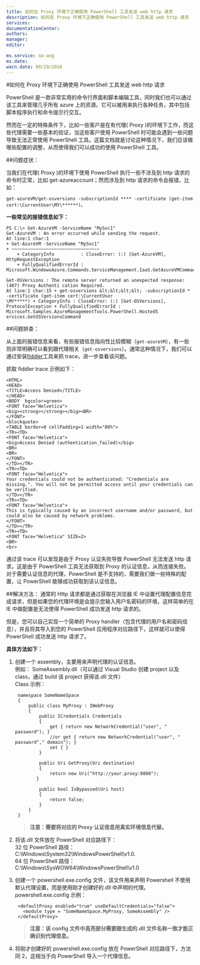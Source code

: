 ```yaml
---
title: 如何在 Proxy 环境下正确使用 PowerShell 工具发送 web http 请求
description: 如何在 Proxy 环境下正确使用 PowerShell 工具发送 web http 请求
services: 
documentationCenter: 
authors: 
manager: 
editor: 

ms.service: na-aog
ms.date: 
wacn.date: 09/29/2016
---
```


#如何在 Proxy 环境下正确使用 PowerShell 工具发送 web http 请求

PowerShell 是一款非常实用的命令行界面和脚本编辑工具，同时我们也可以通过该工具来管理几乎所有 azure 上的资源。它可以被用来执行各种任务，其中包括脚本程序执行和命令提示行交互。

然而在一定的特殊条件下，比如一些客户是在有代理( Proxy )的环境下工作，而这些代理需要一些基本的验证，当这些客户使用 PowerShell 时可能会遇到一些问题导致无法正常使用 PowerShell 工具。这篇文档就是讨论这种情况下，我们应该做哪些配置的调整，从而使得我们可以成功的使用 PowerShell 工具。

##问题症状：

当我们在代理( Proxy )的环境下使用 PowerShell 执行一些不涉及到 http 请求的命令时正常，比如 get-azureaccount；然而涉及到 http 请求的命令会报错，比如：

    get-azureVM/get-osversions -subscriptionId **** -certificate (get-item cert:\CurrentUser\MY\******)。

**一些常见的报错信息如下：**

    PS C:\> Get-AzureVM -ServiceName "MySvc1"  
    Get-AzureVM : An error occurred while sending the request.  
    At line:1 char:1  
    + Get-AzureVM -ServiceName "MySvc1"  
    + ~~~~~~~~~~~~~~~~~~~~~~~~~~~~~~~~~  
        + CategoryInfo          : CloseError: (:) [Get-AzureVM], HttpRequestException  
        + FullyQualifiedErrorId : Microsoft.WindowsAzure.Commands.ServiceManagement.IaaS.GetAzureVMCommand
    
    Get-OSVersions : The remote server returned an unexpected response: (407) Proxy Authenti cation Required. 
    At line:1 char:15 + get-osversions &lt;&lt;&lt;&lt; -subscriptionId * -certificate (get-item cert:\CurrentUser
    \MY*****) + CategoryInfo : CloseError: (:) [Get-OSVersions], ProtocolException + FullyQualifiedErrorId :
    Microsoft.Samples.AzureManagementTools.PowerShell.HostedS ervices.GetOSVersionsCommand

##问题排查：

从上面的报错信息来看，有些报错信息指向性比较模糊（`get-azureVM`），有一些则非常明确可以看到跟代理相关（`get-osversions`）。通常这种情况下，我们可以通过安装[fiddler](http://www.telerik.com/fiddler)工具来抓 trace，进一步查看该问题。

抓取 fiddler trace 示例如下：

    <HTML>
    <HEAD>
    <TITLE>Access Denied</TITLE>
    </HEAD>
    <BODY  bgcolor=green>
    <FONT face="Helvetica">
    <big><strong></strong></big><BR>
    </FONT>
    <blockquote>
    <TABLE border=0 cellPadding=1 width="80%">
    <TR><TD>
    <FONT face="Helvetica">
    <big>Access Denied (authentication_failed)</big>
    <BR>
    <BR>
    </FONT>
    </TD></TR>
    <TR><TD>
    <FONT face="Helvetica">
    Your credentials could not be authenticated: "Credentials are missing.". You will not be permitted access until your credentials can be verified.
    </TD></TR>
    <TR><TD>
    <FONT face="Helvetica">
    This is typically caused by an incorrect username and/or password, but could also be caused by network problems.
    </FONT>
    </TD></TR>
    <TR><TD>
    <FONT face="Helvetica" SIZE=2>
    <BR>
    <br>

 通过该 trace 可以发现是由于 Proxy 认证失败导致 PowerShell 无法发送 http 请求。这是由于 PowerShell 工具无法获取到 Proxy 的认证信息，从而连接失败。对于需要认证信息的代理，PowerShell 是不支持的，需要我们做一些特殊的配置，让 PowerShell 能够成功获取到该认证信息。
 
##解决方法：
通常的 Http 请求都是通过获取在浏览器 IE 中设置代理配置信息完成请求，但是如果您的代理环境是会提示您输入用户名密码的环境，这样简单的在 IE 中做配置是无法使得 PowerShell 成功发送 http 请求的。

但是，您可以自己实现一个简单的 Proxy handler（包含代理的用户名和密码信息），并且将其导入到您的 PowerShell 应用程序对应路径下，这样就可以使得 PowerShell 成功发送 http 请求了。

**具体方法如下：**

1. 创建一个 assembly，主要用来声明代理的认证信息。  
例如： SomeAssembly.dll（可以通过 Visual Studio 创建 project 以及 class，通过 build 该 project 获得该.dll 文件）  
Class 示例：
  
        namespace SomeNameSpace
        {
            public class MyProxy : IWebProxy
            {
                public ICredentials Credentials
                {
                    get { return new NetworkCredential("user", " password"); }
                    //or get { return new NetworkCredential("user", " password"," domain"); }
                    set { }
                }
        
                public Uri GetProxy(Uri destination)
                {
                    return new Uri("http://your.proxy:8080");
               }
        
                public bool IsBypassed(Uri host)
                {
                    return false;
                }
            }
        }   

    >**注意：需要将对应的 Proxy 认证信息用真实环境信息代替。**

2. 将该.dll 文件放在 PowerShell 对应路径下：  
32 位 PowerShell 路径：C:\Windows\System32\WindowsPowerShell\v1.0.  
64 位 PowerShell 路径：C:\Windows\SysWOW64\WindowsPowerShell\v1.0   
3. 创建一个 powershell.exe.config 文件，该文件用来声明 Powershell 不使用默认代理设置，而是使用刚才创建好的.dll 中声明的代理。  
powershell.exe.config 示例：  

        <defaultProxy enabled="true" useDefaultCredentials="false">
          <module type = "SomeNameSpace.MyProxy, SomeAssembly" />
        </defaultProxy>

    >**注意：该 config 文件中高亮部分需要跟生成的.dll 文件名称一致才能正确识别代理信息。**
4. 将刚才创建好的 powershell.exe.config 放在 PowerShell 对应路径下，方法同 2，这相当于向 PowerShell 导入一个代理信息。